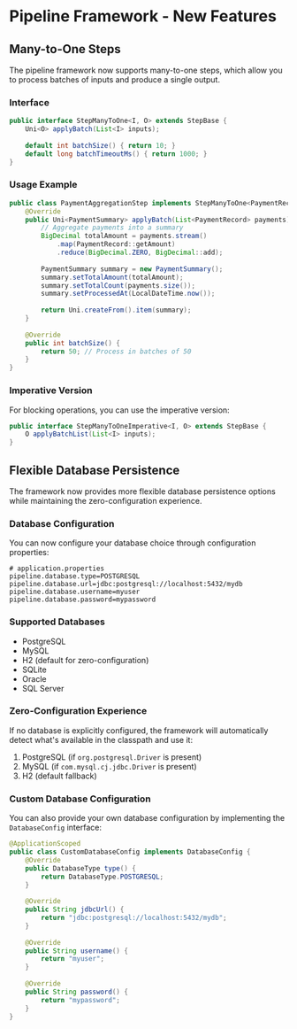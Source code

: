 # Pipeline Framework - New Features

## Many-to-One Steps

The pipeline framework now supports many-to-one steps, which allow you to process batches of inputs and produce a single output.

### Interface

```java
public interface StepManyToOne<I, O> extends StepBase {
    Uni<O> applyBatch(List<I> inputs);
    
    default int batchSize() { return 10; }
    default long batchTimeoutMs() { return 1000; }
}
```

### Usage Example

```java
public class PaymentAggregationStep implements StepManyToOne<PaymentRecord, PaymentSummary> {
    @Override
    public Uni<PaymentSummary> applyBatch(List<PaymentRecord> payments) {
        // Aggregate payments into a summary
        BigDecimal totalAmount = payments.stream()
            .map(PaymentRecord::getAmount)
            .reduce(BigDecimal.ZERO, BigDecimal::add);
        
        PaymentSummary summary = new PaymentSummary();
        summary.setTotalAmount(totalAmount);
        summary.setTotalCount(payments.size());
        summary.setProcessedAt(LocalDateTime.now());
        
        return Uni.createFrom().item(summary);
    }
    
    @Override
    public int batchSize() {
        return 50; // Process in batches of 50
    }
}
```

### Imperative Version

For blocking operations, you can use the imperative version:

```java
public interface StepManyToOneImperative<I, O> extends StepBase {
    O applyBatchList(List<I> inputs);
}
```

## Flexible Database Persistence

The framework now provides more flexible database persistence options while maintaining the zero-configuration experience.

### Database Configuration

You can now configure your database choice through configuration properties:

```properties
# application.properties
pipeline.database.type=POSTGRESQL
pipeline.database.url=jdbc:postgresql://localhost:5432/mydb
pipeline.database.username=myuser
pipeline.database.password=mypassword
```

### Supported Databases

- PostgreSQL
- MySQL
- H2 (default for zero-configuration)
- SQLite
- Oracle
- SQL Server

### Zero-Configuration Experience

If no database is explicitly configured, the framework will automatically detect what's available in the classpath and use it:

1. PostgreSQL (if `org.postgresql.Driver` is present)
2. MySQL (if `com.mysql.cj.jdbc.Driver` is present)
3. H2 (default fallback)

### Custom Database Configuration

You can also provide your own database configuration by implementing the `DatabaseConfig` interface:

```java
@ApplicationScoped
public class CustomDatabaseConfig implements DatabaseConfig {
    @Override
    public DatabaseType type() {
        return DatabaseType.POSTGRESQL;
    }
    
    @Override
    public String jdbcUrl() {
        return "jdbc:postgresql://localhost:5432/mydb";
    }
    
    @Override
    public String username() {
        return "myuser";
    }
    
    @Override
    public String password() {
        return "mypassword";
    }
}
```